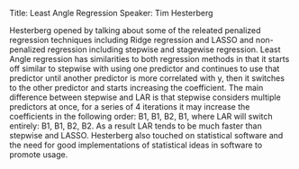 Title: Least Angle Regression
Speaker: Tim Hesterberg

Hesterberg opened by talking about some of the releated penalized regression techniques including Ridge regression and LASSO and non-penalized regression including stepwise and stagewise regression. Least Angle regression has similarities to both regression methods in that it starts off similar to stepwise with using one predictor and continues to use that predictor until another predictor is more correlated with y, then it switches to the other predictor and starts increasing the coefficient. The main difference between stepwise and LAR is that stepwise considers multiple predictors at once, for a series of 4 iterations it may increase the coefficients in the following order: B1, B1, B2, B1, where LAR will switch entirely: B1, B1, B2, B2. As a result LAR tends to be much faster than stepwise and LASSO. Hesterberg also touched on statistical software and the need for good implementations of statistical ideas in software to promote usage.
